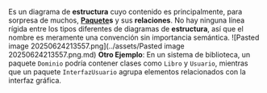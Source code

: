 Es un diagrama de **estructura** cuyo contenido es principalmente, para sorpresa de muchos, **[Paquete](../assets/Paquete.md)s** y sus **relaciones**. 
No hay ninguna línea rígida entre los tipos diferentes de diagramas de **estructura**, así que el nombre es meramente una convención sin importancia semántica.
![Pasted image 20250624213557.png](../assets/Pasted image 20250624213557.png.md)
**Otro Ejemplo**: En un sistema de biblioteca, un paquete `Dominio` podría contener clases como `Libro` y `Usuario`, mientras que un paquete `InterfazUsuario` agrupa elementos relacionados con la interfaz gráfica.
